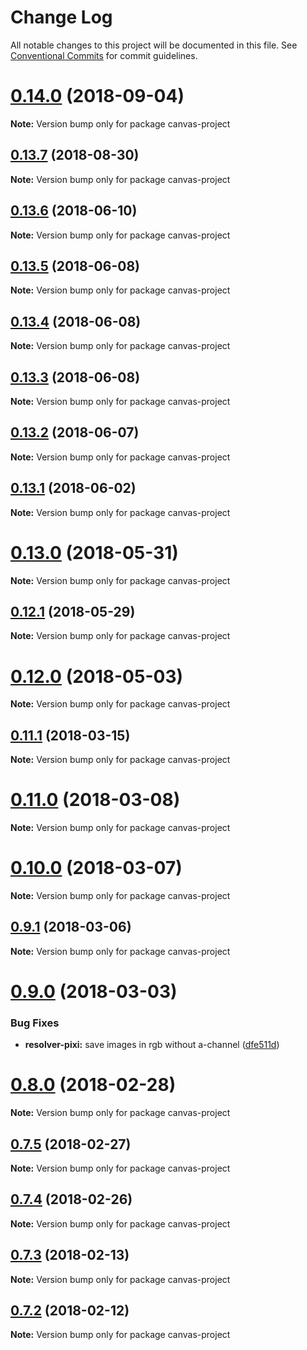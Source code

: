 # Change Log

All notable changes to this project will be documented in this file.
See [Conventional Commits](https://conventionalcommits.org) for commit guidelines.

<a name="0.14.0"></a>
# [0.14.0](https://github.com/Igmat/baset/compare/v0.13.7...v0.14.0) (2018-09-04)




**Note:** Version bump only for package canvas-project

<a name="0.13.7"></a>
## [0.13.7](https://github.com/Igmat/baset/compare/v0.13.6...v0.13.7) (2018-08-30)




**Note:** Version bump only for package canvas-project

<a name="0.13.6"></a>
## [0.13.6](https://github.com/Igmat/baset/compare/v0.13.5...v0.13.6) (2018-06-10)




**Note:** Version bump only for package canvas-project

<a name="0.13.5"></a>
## [0.13.5](https://github.com/Igmat/baset/compare/v0.13.4...v0.13.5) (2018-06-08)




**Note:** Version bump only for package canvas-project

<a name="0.13.4"></a>
## [0.13.4](https://github.com/Igmat/baset/compare/v0.13.3...v0.13.4) (2018-06-08)




**Note:** Version bump only for package canvas-project

<a name="0.13.3"></a>
## [0.13.3](https://github.com/Igmat/baset/compare/v0.13.2...v0.13.3) (2018-06-08)




**Note:** Version bump only for package canvas-project

<a name="0.13.2"></a>
## [0.13.2](https://github.com/Igmat/baset/compare/v0.13.1...v0.13.2) (2018-06-07)




**Note:** Version bump only for package canvas-project

<a name="0.13.1"></a>
## [0.13.1](https://github.com/Igmat/baset/compare/v0.13.0...v0.13.1) (2018-06-02)




**Note:** Version bump only for package canvas-project

<a name="0.13.0"></a>
# [0.13.0](https://github.com/Igmat/baset/compare/v0.12.1...v0.13.0) (2018-05-31)




**Note:** Version bump only for package canvas-project

<a name="0.12.1"></a>
## [0.12.1](https://github.com/Igmat/baset/compare/v0.12.0...v0.12.1) (2018-05-29)




**Note:** Version bump only for package canvas-project

<a name="0.12.0"></a>
# [0.12.0](https://github.com/Igmat/baset/compare/v0.11.1...v0.12.0) (2018-05-03)




**Note:** Version bump only for package canvas-project

<a name="0.11.1"></a>
## [0.11.1](https://github.com/Igmat/baset/compare/v0.11.0...v0.11.1) (2018-03-15)




**Note:** Version bump only for package canvas-project

<a name="0.11.0"></a>
# [0.11.0](https://github.com/Igmat/baset/compare/v0.10.0...v0.11.0) (2018-03-08)




**Note:** Version bump only for package canvas-project

<a name="0.10.0"></a>
# [0.10.0](https://github.com/Igmat/baset/compare/v0.9.1...v0.10.0) (2018-03-07)




**Note:** Version bump only for package canvas-project

<a name="0.9.1"></a>
## [0.9.1](https://github.com/Igmat/baset/compare/v0.9.0...v0.9.1) (2018-03-06)




**Note:** Version bump only for package canvas-project

<a name="0.9.0"></a>
# [0.9.0](https://github.com/Igmat/baset/compare/v0.8.0...v0.9.0) (2018-03-03)


### Bug Fixes

* **resolver-pixi:** save images in rgb without a-channel ([dfe511d](https://github.com/Igmat/baset/commit/dfe511d))




<a name="0.8.0"></a>
# [0.8.0](https://github.com/Igmat/baset/compare/v0.7.5...v0.8.0) (2018-02-28)




**Note:** Version bump only for package canvas-project

<a name="0.7.5"></a>
## [0.7.5](https://github.com/Igmat/baset/compare/v0.7.4...v0.7.5) (2018-02-27)




**Note:** Version bump only for package canvas-project

<a name="0.7.4"></a>
## [0.7.4](https://github.com/Igmat/baset/compare/v0.7.3...v0.7.4) (2018-02-26)




**Note:** Version bump only for package canvas-project

<a name="0.7.3"></a>
## [0.7.3](https://github.com/Igmat/baset/compare/v0.7.2...v0.7.3) (2018-02-13)




**Note:** Version bump only for package canvas-project

<a name="0.7.2"></a>
## [0.7.2](https://github.com/Igmat/baset/compare/v0.7.1...v0.7.2) (2018-02-12)




**Note:** Version bump only for package canvas-project
